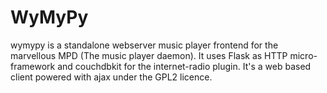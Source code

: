 WyMyPy
=============

wymypy is a standalone webserver music player frontend for the marvellous MPD (The music player daemon). It uses Flask as HTTP micro-framework and couchdbkit for the internet-radio plugin. It's a web based client powered with ajax under the GPL2 licence.